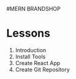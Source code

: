 #MERN BRANDSHOP

# Lessons
1. Introduction
2. Install Tools
3. Create React App
4. Create Git Repository

